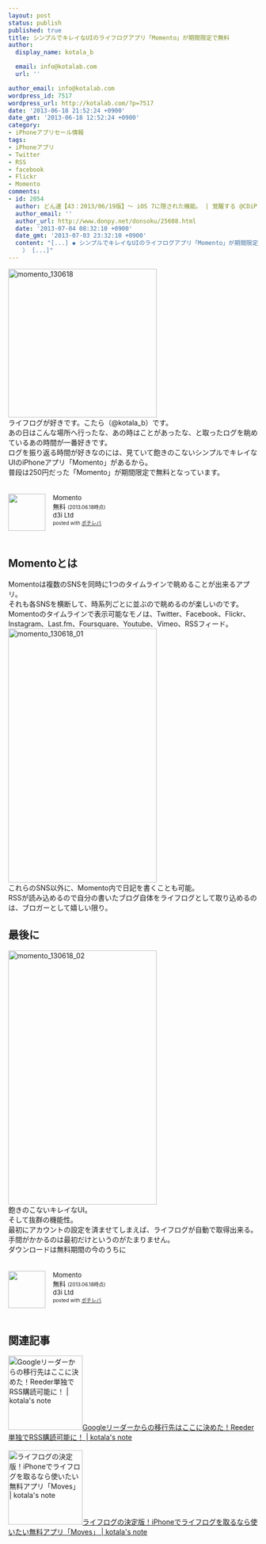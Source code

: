 ```yaml
---
layout: post
status: publish
published: true
title: シンプルでキレイなUIのライフログアプリ「Momento」が期間限定で無料
author:
  display_name: kotala_b

  email: info@kotalab.com
  url: ''

author_email: info@kotalab.com
wordpress_id: 7517
wordpress_url: http://kotalab.com/?p=7517
date: '2013-06-18 21:52:24 +0900'
date_gmt: '2013-06-18 12:52:24 +0900'
category:
- iPhoneアプリセール情報
tags:
- iPhoneアプリ
- Twitter
- RSS
- facebook
- Flickr
- Momento
comments:
- id: 2054
  author: どん速【43：2013/06/19版】〜 iOS 7に隠された機能。 | 覚醒する @CDiP
  author_email: ''
  author_url: http://www.donpy.net/donsoku/25608.html
  date: '2013-07-04 08:32:10 +0900'
  date_gmt: '2013-07-03 23:32:10 +0900'
  content: "[...] ◆ シンプルでキレイなUIのライフログアプリ「Momento」が期間限定で無料 （ via kotala&#8217;s note
    ） [...]"
---
```

<p><img src="http://kotalab.com/wp-content/uploads/momento_130618-300x300.png" alt="momento_130618" width="300" height="300" class="alignnone size-medium wp-image-7519" /><br />
ライフログが好きです。こたら（@kotala_b）です。<br />
あの日はこんな場所へ行ったな、あの時はことがあったな、と取ったログを眺めているあの時間が一番好きです。<br />
ログを振り返る時間が好きなのには、見ていて飽きのこないシンプルでキレイなUIのiPhoneアプリ「Momento」があるから。<br />
普段は250円だった「Momento」が期間限定で無料となっています。</p>
<div class="pochireba" style="text-align:left;font-size:small;padding:20px 0;/zoom: 1;overflow: hidden;"><span class="removed_link" title="http://click.linksynergy.com/fs-bin/click?id=d2yYUp776R4&amp;subid=&amp;offerid=94348.1&amp;type=3&amp;tmpid=3910&amp;RD_PARM1=https%253A%252F%252Fitunes.apple.com%252Fjp%252Fapp%252Fmomento%252Fid347019672%253Fmt%253D8%2526uo%253D4"><img src="http://a251.phobos.apple.com/us/r1000/092/Purple2/v4/54/2e/72/542e72d9-6a08-2512-9e89-515178293944/mzl.hieecndz.png" width="75" height="75" style="float:left;margin:0 15px 0 0;" class="pochi_img" ></span>
<div class="pochi_info" style="text-align:left;/zoom: 1;overflow: hidden;">
<div class="pochi_name"><span class="removed_link" title="http://click.linksynergy.com/fs-bin/click?id=d2yYUp776R4&amp;subid=&amp;offerid=94348.1&amp;type=3&amp;tmpid=3910&amp;RD_PARM1=https%253A%252F%252Fitunes.apple.com%252Fjp%252Fapp%252Fmomento%252Fid347019672%253Fmt%253D8%2526uo%253D4">Momento</span></div>
<div class="pochi_price" style="display:inline;">無料</div>
<div class="pochi_time" style="font-size:x-small;display:inline;">(2013.06.18時点)</div>
<div class="pochi_seller"><span class="removed_link" title="http://click.linksynergy.com/fs-bin/click?id=d2yYUp776R4&amp;subid=&amp;offerid=94348.1&amp;type=3&amp;tmpid=3910&amp;RD_PARM1=https%253A%252F%252Fitunes.apple.com%252Fjp%252Fartist%252Fd3i-ltd%252Fid347019675%253Fuo%253D4">d3i Ltd</span></div>
<div class="pochi_post" style="font-size:x-small;">posted with <a href="http://pochireba.com">ポチレバ</a></div>
</div>
<div class="pochireba-footer" style="clear: left"></div>
</div>
<p><!--more--></p>
<h2>Momentoとは</h2>
<p>Momentoは複数のSNSを同時に1つのタイムラインで眺めることが出来るアプリ。<br />
それも各SNSを横断して、時系列ごとに並ぶので眺めるのが楽しいのです。<br />
Momentoのタイムラインで表示可能なモノは、Twitter、Facebook、Flickr、Instagram、Last.fm、Foursquare、Youtube、Vimeo、RSSフィード。<br />
<img src="http://kotalab.com/wp-content/uploads/momento_130618_01-300x513.jpg" alt="momento_130618_01" width="300" height="513" class="alignnone size-medium wp-image-7520" /><br />
これらのSNS以外に、Momento内で日記を書くことも可能。<br />
RSSが読み込めるので自分の書いたブログ自体をライフログとして取り込めるのは、ブロガーとして嬉しい限り。</p>
<h2>最後に</h2>
<p><img src="http://kotalab.com/wp-content/uploads/momento_130618_02-300x513.jpg" alt="momento_130618_02" width="300" height="513" class="alignnone size-medium wp-image-7521" /><br />
飽きのこないキレイなUI。<br />
そして抜群の機能性。<br />
最初にアカウントの設定を済ませてしまえば、ライフログが自動で取得出来る。<br />
手間がかかるのは最初だけというのがたまりません。<br />
ダウンロードは無料期間の今のうちに</p>
<div class="pochireba" style="text-align:left;font-size:small;padding:20px 0;/zoom: 1;overflow: hidden;"><span class="removed_link" title="http://click.linksynergy.com/fs-bin/click?id=d2yYUp776R4&amp;subid=&amp;offerid=94348.1&amp;type=3&amp;tmpid=3910&amp;RD_PARM1=https%253A%252F%252Fitunes.apple.com%252Fjp%252Fapp%252Fmomento%252Fid347019672%253Fmt%253D8%2526uo%253D4"><img src="http://a251.phobos.apple.com/us/r1000/092/Purple2/v4/54/2e/72/542e72d9-6a08-2512-9e89-515178293944/mzl.hieecndz.png" width="75" height="75" style="float:left;margin:0 15px 0 0;" class="pochi_img" ></span>
<div class="pochi_info" style="text-align:left;/zoom: 1;overflow: hidden;">
<div class="pochi_name"><span class="removed_link" title="http://click.linksynergy.com/fs-bin/click?id=d2yYUp776R4&amp;subid=&amp;offerid=94348.1&amp;type=3&amp;tmpid=3910&amp;RD_PARM1=https%253A%252F%252Fitunes.apple.com%252Fjp%252Fapp%252Fmomento%252Fid347019672%253Fmt%253D8%2526uo%253D4">Momento</span></div>
<div class="pochi_price" style="display:inline;">無料</div>
<div class="pochi_time" style="font-size:x-small;display:inline;">(2013.06.18時点)</div>
<div class="pochi_seller"><span class="removed_link" title="http://click.linksynergy.com/fs-bin/click?id=d2yYUp776R4&amp;subid=&amp;offerid=94348.1&amp;type=3&amp;tmpid=3910&amp;RD_PARM1=https%253A%252F%252Fitunes.apple.com%252Fjp%252Fartist%252Fd3i-ltd%252Fid347019675%253Fuo%253D4">d3i Ltd</span></div>
<div class="pochi_post" style="font-size:x-small;">posted with <a href="http://pochireba.com">ポチレバ</a></div>
</div>
<div class="pochireba-footer" style="clear: left"></div>
</div>
<h2 class="rele">関連記事</h2>
<p><a href="http://kotalab.com/app-reeder-local-rss" target="_blank"><img  class="alignleft" src="http://kotalab.com/wp-content/uploads/slooProImg_20130429125816.jpg" alt="Googleリーダーからの移行先はここに決めた！Reeder単独でRSS購読可能に！ | kotala's note" width="150" /></a><a href="http://kotalab.com/app-reeder-local-rss" target="_blank">Googleリーダーからの移行先はここに決めた！Reeder単独でRSS購読可能に！ | kotala's note</a><br style="clear:both;" /><br />
<a href="http://kotalab.com/app-moves" target="_blank"><img  class="alignleft" src="http://kotalab.com/wp-content/uploads/moves_130209-448x448.png" alt="ライフログの決定版！iPhoneでライフログを取るなら使いたい無料アプリ「Moves」 | kotala's note" width="150" /></a><a href="http://kotalab.com/app-moves" target="_blank">ライフログの決定版！iPhoneでライフログを取るなら使いたい無料アプリ「Moves」 | kotala's note</a><br style="clear:both;" /></p>
